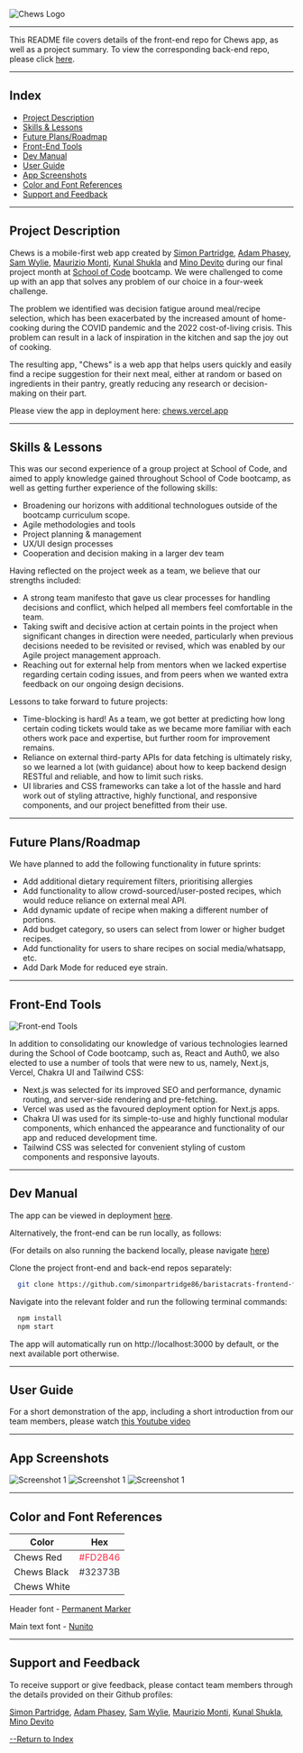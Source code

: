 ![Chews Logo](./public/chews-logo.png)

---

This README file covers details of the front-end repo for Chews app, as well as a project summary. To view the corresponding back-end repo, please click [here](https://github.com/AdamPhasey/baristacrats-backend-repo).

---

## Index

- [Project Description](#project-description)
- [Skills & Lessons](#skills--lessons)
- [Future Plans/Roadmap](#future-plansroadmap)
- [Front-End Tools](#front-end-tools)
- [Dev Manual](#dev-manual)
- [User Guide](#user-guide)
- [App Screenshots](#app-screenshots)
- [Color and Font References](#color-and-font-references)
- [Support and Feedback](#support-and-feedback)

---

## Project Description

Chews is a mobile-first web app created by [Simon Partridge](https://github.com/simonpartridge86), [Adam Phasey](https://github.com/AdamPhasey), [Sam Wylie](https://github.com/samsonhumber), [Maurizio Monti](https://github.com/mauriziomonti), [Kunal Shukla](https://github.com/kun-shukla) and [Mino Devito](https://github.com/MagicMino) during our final project month at [School of Code](https://www.schoolofcode.co.uk/) bootcamp. We were challenged to come up with an app that solves any problem of our choice in a four-week challenge.

The problem we identified was decision fatigue around meal/recipe selection, which has been exacerbated by the increased amount of home-cooking during the COVID pandemic and the 2022 cost-of-living crisis. This problem can result in a lack of inspiration in the kitchen and sap the joy out of cooking.

The resulting app, "Chews" is a web app that helps users quickly and easily find a recipe suggestion for their next meal, either at random or based on ingredients in their pantry, greatly reducing any research or decision-making on their part.

Please view the app in deployment here: [chews.vercel.app](https://chews.vercel.app/)

---

## Skills & Lessons

This was our second experience of a group project at School of Code, and aimed to apply knowledge gained throughout School of Code bootcamp, as well as getting further experience of the following skills:

- Broadening our horizons with additional technologues outside of the bootcamp curriculum scope.
- Agile methodologies and tools
- Project planning & management
- UX/UI design processes
- Cooperation and decision making in a larger dev team

Having reflected on the project week as a team, we believe that our strengths included:

- A strong team manifesto that gave us clear processes for handling decisions and conflict, which helped all members feel comfortable in the team.
- Taking swift and decisive action at certain points in the project when significant changes in direction were needed, particularly when previous decisions needed to be revisited or revised, which was enabled by our Agile project management approach.
- Reaching out for external help from mentors when we lacked expertise regarding certain coding issues, and from peers when we wanted extra feedback on our ongoing design decisions.

Lessons to take forward to future projects:

- Time-blocking is hard! As a team, we got better at predicting how long certain coding tickets would take as we became more familiar with each others work pace and expertise, but further room for improvement remains.
- Reliance on external third-party APIs for data fetching is ultimately risky, so we learned a lot (with guidance) about how to keep backend design RESTful and reliable, and how to limit such risks.
- UI libraries and CSS frameworks can take a lot of the hassle and hard work out of styling attractive, highly functional, and responsive components, and our project benefitted from their use.

---

## Future Plans/Roadmap

We have planned to add the following functionality in future sprints:

- Add additional dietary requirement filters, prioritising allergies
- Add functionality to allow crowd-sourced/user-posted recipes, which would reduce reliance on external meal API.
- Add dynamic update of recipe when making a different number of portions.
- Add budget category, so users can select from lower or higher budget recipes.
- Add functionality for users to share recipes on social media/whatsapp, etc.
- Add Dark Mode for reduced eye strain.

---

## Front-End Tools

![Front-end Tools](./public/front-end-tech.png)

In addition to consolidating our knowledge of various technologies learned during the School of Code bootcamp, such as, React and Auth0, we also elected to use a number of tools that were new to us, namely, Next.js, Vercel, Chakra UI and Tailwind CSS:

- Next.js was selected for its improved SEO and performance, dynamic routing, and server-side rendering and pre-fetching.
- Vercel was used as the favoured deployment option for Next.js apps.
- Chakra UI was used for its simple-to-use and highly functional modular components, which enhanced the appearance and functionality of our app and reduced development time.
- Tailwind CSS was selected for convenient styling of custom components and responsive layouts.

---

## Dev Manual

The app can be viewed in deployment [here](https://chews.vercel.app/).

Alternatively, the front-end can be run locally, as follows:

(For details on also running the backend locally, please navigate [here](https://github.com/AdamPhasey/baristacrats-backend-repo))

Clone the project front-end and back-end repos separately:

```bash
  git clone https://github.com/simonpartridge86/baristacrats-frontend-final-project.git
```

Navigate into the relevant folder and run the following terminal commands:

```bash
  npm install
  npm start
```

The app will automatically run on http://localhost:3000 by default, or the next available port otherwise.

---

## User Guide

For a short demonstration of the app, including a short introduction from our team members, please watch [this Youtube video](https://youtu.be/vULfbCpL3NU)

---

## App Screenshots

![Screenshot 1](./public/Screenshots-1.png)
![Screenshot 1](./public/Screenshots-2.png)
![Screenshot 1](./public/Screenshots-3.png)

---

## Color and Font References

| Color                    | Hex                                        |
| ------------------------ | ------------------------------------------ |
| <span>Chews Red</span>   | <span style="color:#FD2B46">#FD2B46</span> |
| <span>Chews Black</span> | <span style="color:#32373B">#32373B</span> |
| <span>Chews White</span> | <span style="color:#FFFFFF">#FFFFFF</span> |

Header font - [Permanent Marker](https://fonts.adobe.com/fonts/permanent-marker)

Main text font - [Nunito](https://fonts.adobe.com/fonts/nunito)

---

## Support and Feedback

To receive support or give feedback, please contact team members through the details provided on their Github profiles:

[Simon Partridge](https://github.com/simonpartridge86),
[Adam Phasey](https://github.com/AdamPhasey),
[Sam Wylie](https://github.com/samsonhumber),
[Maurizio Monti](https://github.com/mauriziomonti),
[Kunal Shukla](https://github.com/kun-shukla),
[Mino Devito](https://github.com/MagicMino)

[--Return to Index](#index)

